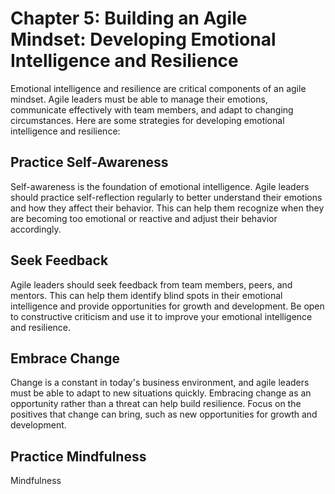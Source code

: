 Chapter 5: Building an Agile Mindset: Developing Emotional Intelligence and Resilience
======================================================================================

Emotional intelligence and resilience are critical components of an agile mindset. Agile leaders must be able to manage their emotions, communicate effectively with team members, and adapt to changing circumstances. Here are some strategies for developing emotional intelligence and resilience:

Practice Self-Awareness
-----------------------

Self-awareness is the foundation of emotional intelligence. Agile leaders should practice self-reflection regularly to better understand their emotions and how they affect their behavior. This can help them recognize when they are becoming too emotional or reactive and adjust their behavior accordingly.

Seek Feedback
-------------

Agile leaders should seek feedback from team members, peers, and mentors. This can help them identify blind spots in their emotional intelligence and provide opportunities for growth and development. Be open to constructive criticism and use it to improve your emotional intelligence and resilience.

Embrace Change
--------------

Change is a constant in today's business environment, and agile leaders must be able to adapt to new situations quickly. Embracing change as an opportunity rather than a threat can help build resilience. Focus on the positives that change can bring, such as new opportunities for growth and development.

Practice Mindfulness
--------------------

Mindfulness
